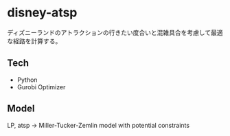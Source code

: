 # disney-atsp
ディズニーランドのアトラクションの行きたい度合いと混雑具合を考慮して最適な経路を計算する。
## Tech
- Python
- Gurobi Optimizer
## Model
LP, atsp -> Miller-Tucker-Zemlin model with potential constraints
